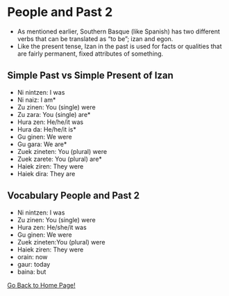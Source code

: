 # ​People and Past 2

*   As mentioned earlier, Southern Basque (like Spanish) has two different verbs that can be translated as “to be”; izan and egon.
*   Like the present tense, Izan in the past is used for facts or qualities that are fairly permanent, fixed attributes of something.

## Simple Past vs Simple Present of Izan

*   Ni nintzen: I was
*   Ni naiz: I am\*
*   Zu zinen: You (single) were
*   Zu zara: You (single) are\*
*   Hura zen: He/he/it was
*   Hura da: He/he/it is\*
*   Gu ginen: We were
*   Gu gara: We are\*
*   Zuek zineten: You (plural) were
*   Zuek zarete: You (plural) are\*
*   Haiek ziren: They were
*   Haiek dira: They are

## Vocabulary People and Past 2

*   Ni nintzen: I was
*   Zu zinen: You (single) were
*   Hura zen: He/she/it was
*   Gu ginen: We were
*   Zuek zineten:You (plural) were
*   Haiek ziren: They were
*   orain: now
*   gaur: today
*   baina: but

[ Go Back to Home Page!](..)